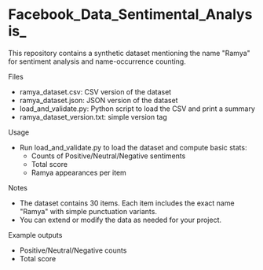 # Facebook_Data_Sentimental_Analysis_

This repository contains a synthetic dataset mentioning the name "Ramya" for sentiment analysis and name-occurrence counting.

Files
- ramya_dataset.csv: CSV version of the dataset
- ramya_dataset.json: JSON version of the dataset
- load_and_validate.py: Python script to load the CSV and print a summary
- ramya_dataset_version.txt: simple version tag

Usage
- Run load_and_validate.py to load the dataset and compute basic stats:
  - Counts of Positive/Neutral/Negative sentiments
  - Total score
  - Ramya appearances per item

Notes
- The dataset contains 30 items. Each item includes the exact name "Ramya" with simple punctuation variants.
- You can extend or modify the data as needed for your project.

Example outputs
- Positive/Neutral/Negative counts
- Total score
